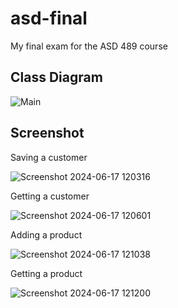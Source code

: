 # asd-final
My final exam for the ASD 489 course


## Class Diagram
![Main](https://github.com/inno1OO/asd-final/assets/36110389/50ab5973-2bbf-4f7c-9952-d679d0c7f6e3)

## Screenshot

Saving a customer 

![Screenshot 2024-06-17 120316](https://github.com/inno1OO/asd-final/assets/36110389/b34451c4-07ed-4edb-9dd0-3271a7548138)

Getting a customer

![Screenshot 2024-06-17 120601](https://github.com/inno1OO/asd-final/assets/36110389/08caacef-046f-445e-be14-9521f0230241)

Adding a product

![Screenshot 2024-06-17 121038](https://github.com/inno1OO/asd-final/assets/36110389/8956c4d2-b993-4429-a15c-973006d318d9)

Getting a product

![Screenshot 2024-06-17 121200](https://github.com/inno1OO/asd-final/assets/36110389/1ee58cde-01b5-4f8e-b2c8-7655f9f05aa9)
